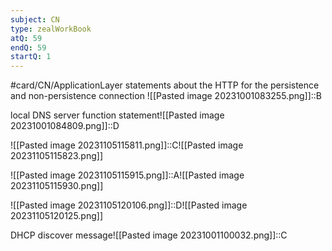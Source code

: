 ```yaml
---
subject: CN
type: zealWorkBook
atQ: 59
endQ: 59
startQ: 1
---
```

#card/CN/ApplicationLayer
statements about the HTTP for the persistence and non-persistence connection	![[Pasted image 20231001083255.png]]::B <!--SR:!2023-11-17,8,226-->

local DNS server function statement![[Pasted image 20231001084809.png]]::D <!--SR:!2023-11-22,17,230-->

![[Pasted image 20231105115811.png]]::C![[Pasted image 20231105115823.png]] <!--SR:!2023-11-21,12,273-->

![[Pasted image 20231105115915.png]]::A![[Pasted image 20231105115930.png]] <!--SR:!2023-11-15,4,253-->


![[Pasted image 20231105120106.png]]::D![[Pasted image 20231105120125.png]] <!--SR:!2023-12-01,26,270-->

DHCP discover message![[Pasted image 20231001100032.png]]::C <!--SR:!2023-11-15,6,270-->
